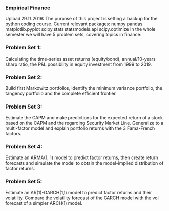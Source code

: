 ### Empirical Finance
Upload 29.11.2019:
The purpose of this project is setting a backup for the python coding course.
Current relevant packages: numpy pandas matplotlib.pyplot scipy.stats statsmodels.api scipy.optimize
In the whole semester we will have 5 problem sets, covering topics in finance:
### Problem Set 1: 
Calculating the time-series asset returns (equity/bond), annual/10-years sharp ratio, the P&L possibility in equity investment from 1999 to 2019.
### Problem Set 2:
Build first Markowitz portfolios, identify the minimum variance portfolio, the tangency portfolio and the complete efficient frontier.
### Problem Set 3:
Estimate the CAPM and make predictions for the expected return of a stock based on the CAPM and the regarding Security Market Line.
Generalize to a multi-factor model and explain portfolio returns with the 3 Fama-French factors.
### Problem Set 4:
Estimate an ARMA(1, 1) model to predict factor returns, then create return forecasts and simulate the model to obtain the model-implied distribution of factor returns.
### Problem Set 5:
Estimate an AR(1)-GARCH(1,1) model to predict factor returns and their volatility. Compare the volatility forecast
of the GARCH model with the vol forecast of a simpler ARCH(1) model.
